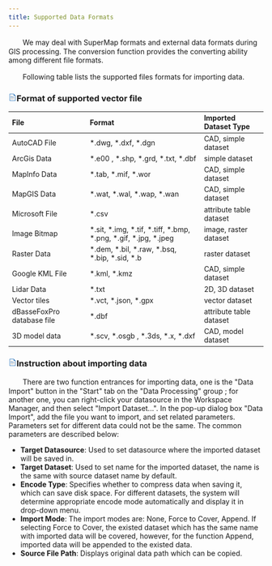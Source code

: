 ```yaml
---
title: Supported Data Formats 
---
```


　　We may deal with SuperMap formats and external data formats during GIS processing. The conversion function provides the converting ability among different file formats.

　　Following table lists the supported files formats for importing data.


### ![](img/read.gif)Format of supported vector file 

 File  |Format     |Imported Dataset Type 
 :----------- | :--------- | :------------
 AutoCAD File | \*.dwg, \*.dxf, \*.dgn      | CAD, simple dataset 
 ArcGis Data   | \*.e00 , \*.shp, \*.grd, \*.txt, \*.dbf     | simple dataset 
 MapInfo Data | \*.tab, \*.mif, \*.wor | CAD, simple dataset 
 MapGIS Data | \*.wat, \*.wal, \*.wap, \*.wan | CAD, simple dataset 
 Microsoft File| \*.csv | attribute table dataset
 Image Bitmap | \*.sit, \*.img, \*.tif, \*.tiff, \*.bmp, \*.png, \*.gif, \*.jpg, \*.jpeg | image, raster dataset 
 Raster Data | \*.dem, \*.bil, \*.raw, \*.bsq, \*.bip, \*.sid, \*.b | raster dataset
 Google KML File | \*.kml, \*.kmz | CAD, simple dataset    
 Lidar Data | \*.txt | 2D, 3D dataset 
 Vector tiles | \*.vct, \*.json, \*.gpx | vector dataset 
 dBasseFoxPro database file | \*.dbf | attribute table dataset 
 3D model data | \*.scv, \*.osgb , \*.3ds, \*.x, \*.dxf | CAD, model dataset 


### ![](img/read.gif)Instruction about importing data
　　There are two function entrances for importing data, one is the "Data Import" button in the "Start" tab on the "Data Processing" group ; for another one, you can right-click your datasource in the Workspace Manager, and then select "Import Dataset...". In the pop-up dialog box "Data Import", add the file you want to import, and set related parameters. Parameters set for different data could not be the same. The common parameters are described below:

* **Target Datasource**: Used to set datasource where the imported dataset will be saved in.
* **Target Dataset**: Used to set name for the imported dataset, the name is the same with source dataset name by default. 
* **Encode Type**: Specifies whether to compress data when saving it, which can save disk space. For different datasets, the system will determine appropriate encode mode automatically and display it in drop-down menu.
* **Import Mode**: The import modes are: None, Force to Cover, Append. If selecting Force to Cover, the existed dataset which has the same name with imported data will be covered, however, for the function Append, imported data will be appended to the existed data.
* **Source File Path**: Displays original data path which can be copied.

